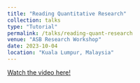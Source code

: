 ```yaml
---
title: "Reading Quantitative Research"
collection: talks
type: "Tutorial"
permalink: /talks/reading-quant-research
venue: "ASB Research Workshop"
date: 2023-10-04
location: "Kuala Lumpur, Malaysia"
---
```


[Watch the video here!](https://www.youtube.com/watch?v=Vb3JJXFLdhc)

